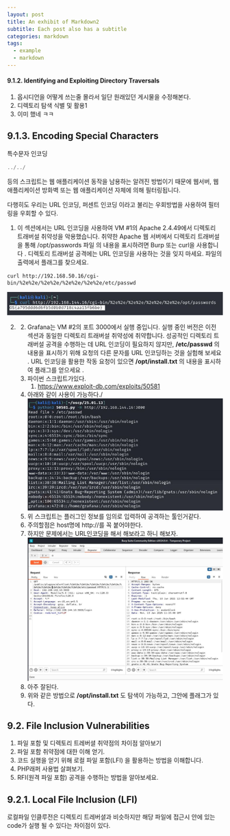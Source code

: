 ```yaml
---
layout: post
title: An exhibit of Markdown2
subtitle: Each post also has a subtitle
categories: markdown
tags:
  - example
  - markdown
---
```


#### 9.1.2. Identifying and Exploiting Directory Traversals

1. 옵시디언을 어떻게 쓰는줄 몰라서 일단 원래있던 게시물을 수정해본다.
2. 디렉토리 탐색 식별 및 활용1
3. 이미 했네 ㅋㅋ

## 9.1.3. Encoding Special Characters
특수문자 인코딩

```java
../../
```
등의 스크립트는 웹 애플리케이션 동작을 남용하는 알려진 방법이기 때문에 웹서버, 웹 애플리케이션 방화벽 또는 웹 애플리케이션 자체에 의해 필터링됩니다.

다행히도 우리는 URL 인코딩, 퍼센트 인코딩 이라고 불리는 우회방법을 사용하여 필터링을 우회할 수 있다.

1. 이 섹션에서는 URL 인코딩을 사용하여 VM #1의 Apache 2.4.49에서 디렉토리 트래버설 취약성을 악용했습니다. 취약한 Apache 웹 서버에서 디렉토리 트래버설을 통해 /opt/passwords 파일 의 내용을 표시하려면 Burp 또는 curl을 사용합니다 . 디렉토리 트래버설 공격에는 URL 인코딩을 사용하는 것을 잊지 마세요. 파일의 출력에서 ​​플래그를 찾으세요.

```shell
curl http://192.168.50.16/cgi-bin/%2e%2e/%2e%2e/%2e%2e/%2e%2e/etc/passwd
```

![](assets/images/posts/2018-12-05-an-exhibit-of-markdown%202/1e2f37042219927559bbf236b3e92a62_MD5.jpeg)

2. 2. Grafana는 VM #2의 포트 3000에서 실행 중입니다. 실행 중인 버전은 이전 섹션과 동일한 디렉토리 트래버설 취약성에 취약합니다. 성공적인 디렉토리 트래버설 공격을 수행하는 데 URL 인코딩이 필요하지 않지만, **/etc/passwd** 의 내용을 표시하기 위해 요청의 다른 문자를 URL 인코딩하는 것을 실험해 보세요 . URL 인코딩을 활용한 작동 요청이 있으면 **/opt/install.txt** 의 내용을 표시하여 플래그를 얻으세요 .
	1. 파이썬 스크립트가있다.
		1. https://www.exploit-db.com/exploits/50581
	2. 아래와 같이 사용이 가능하다./![](assets/images/posts/2018-12-05-an-exhibit-of-markdown%202/5fcd1ce9b43a62153c41b11bf4e3780b_MD5.jpeg)
	3. 위 스크립트는 플러그인 정보를 임의로 입력하여 공격하는 툴인거같다.
	4. 주의할점은 host명에 http://를 꼭 붙어야한다.
	5. 하지만 문제에서는 URL인코딩을 해서 해보라고 하니 해보자.![](assets/images/posts/2018-12-05-an-exhibit-of-markdown%202/9cfa836d421c3b93d053f369d090a8f8_MD5.jpeg)
	6. 아주 잘된다.
	7. 위와 같은 방법으로  **/opt/install.txt** 도 탐색이 가능하고, 그안에 플래그가 있다.

## 9.2. File Inclusion Vulnerabilities
1. 파일 포함 및 디렉토리 트레버셜 취약점의 차이점 알아보기
2. 파일 포함 취약점에 대한 이해 얻기.
3. 코드 실행을 얻기 위해 로컬 파일 포함(LFI) 을 활용하는 방법을 이해합니다.
4. PHP래퍼 사용법 살펴보기.
5. RFI(원격 파일 포함) 공격을 수행하는 방법을 알아보세요.

## 9.2.1. Local File Inclusion (LFI)
로컬파일 인클루전은 디렉토리 트레버셜과 비슷하지만 해당 파일에 접근시 안에 있는 code가 실행 될 수 있다는 차이점이 있다.


